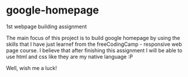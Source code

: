 # google-homepage
1st webpage building assignment

The main focus of this project is to build google homepage by using the skills that I have just learnef from the freeCodingCamp - responsive web page course. I believe that after finishing this assignment I will be able to use html and css like they are my native language :P

Well,
wish me a luck!